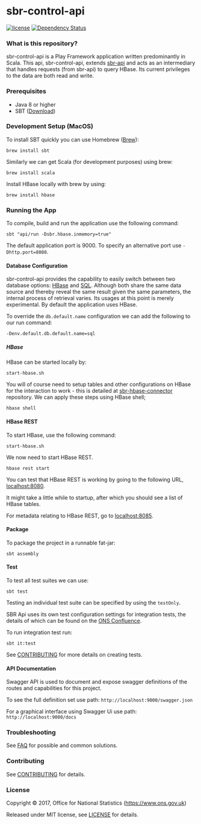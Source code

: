 # sbr-control-api
[![license](https://img.shields.io/github/license/mashape/apistatus.svg)]()
[![Dependency Status](https://www.versioneye.com/user/projects/58e23bf2d6c98d00417476cc/badge.svg?style=flat-square)](https://www.versioneye.com/user/projects/58e23bf2d6c98d00417476cc)

### What is this repository?
sbr-control-api is a Play Framework application written predominantly in Scala. This api, sbr-control-api, extends [sbr-api](https://github.com/ONSdigital/sbr-api) and acts as an intermediary that handles requests (from sbr-api) to query HBase. Its current privileges to the data are both read and write.

### Prerequisites

* Java 8 or higher
* SBT ([Download](http://www.scala-sbt.org/))

### Development Setup (MacOS)

To install SBT quickly you can use Homebrew ([Brew](http://brew.sh)):
```shell
brew install sbt
```
Similarly we can get Scala (for development purposes) using brew:
```shell
brew install scala
```
Install HBase locally with brew by using:
```shell
brew install hbase
```

### Running the App

To compile, build and run the application use the following command:
```shell
sbt "api/run -Dsbr.hbase.inmemory=true"
```
The default application port is 9000. To specify an alternative port use `-Dhttp.port=8080`.

#### Database Configuration
sbr-control-api provides the capability to easily switch between two database options: [HBase](https://github.com/ONSdigital/sbr-hbase-connector) and [SQL](https://github.com/ONSdigital/sbr-sql-connector). Although both share the same data source and thereby reveal the same result given the same parameters, the internal process of retrieval varies. Its usages at this point is merely experimental. By default the application uses HBase.

To override the `db.default.name` configuration we can add the following to our run command:
```shell
-Denv.default.db.default.name=sql
```

##### HBase
HBase can be started locally by:
```shell
start-hbase.sh
```
You will of course need to setup tables and other configurations on HBase for the interaction to work - this is detailed at [sbr-hbase-connector](https://github.com/ONSdigital/sbr-hbase-connector) repository. We can apply these steps using HBase shell;
```sbtshell
hbase shell
```

#### HBase REST

To start HBase, use the following command:

```shell
start-hbase.sh
```

We now need to start HBase REST.

```shell
hbase rest start
```

You can test that HBase REST is working by going to the following URL, [localhost:8080](http://localhost:8080).

It might take a little while to startup, after which you should see a list of HBase tables.

For metadata relating to HBase REST, go to [localhost:8085](http://localhost:8085).

#### Package

To package the project in a runnable fat-jar:
```shell
sbt assembly
```

#### Test

To test all test suites we can use:

```shell
sbt test
```

Testing an individual test suite can be specified by using the `testOnly`.

SBR Api uses its own test configuration settings for integration tests, the details of which can be found on the [ONS Confluence](https://collaborate2.ons.gov.uk/confluence/display/SBR/Scala+Testing).

To run integration test run:
```shell
sbt it:test
```
See [CONTRIBUTING](CONTRIBUTING.md) for more details on creating tests. 


#### API Documentation
Swagger API is used to document and expose swagger definitions of the routes and capabilities for this project.

 To see the full definition set use path:
 `http://localhost:9000/swagger.json`
 
 For a graphical interface using Swagger Ui use path:
 `http://localhost:9000/docs`
 
### Troubleshooting
See [FAQ](FAQ.md) for possible and common solutions.

### Contributing

See [CONTRIBUTING](CONTRIBUTING.md) for details.

### License

Copyright © 2017, Office for National Statistics (https://www.ons.gov.uk)

Released under MIT license, see [LICENSE](LICENSE.md) for details.
